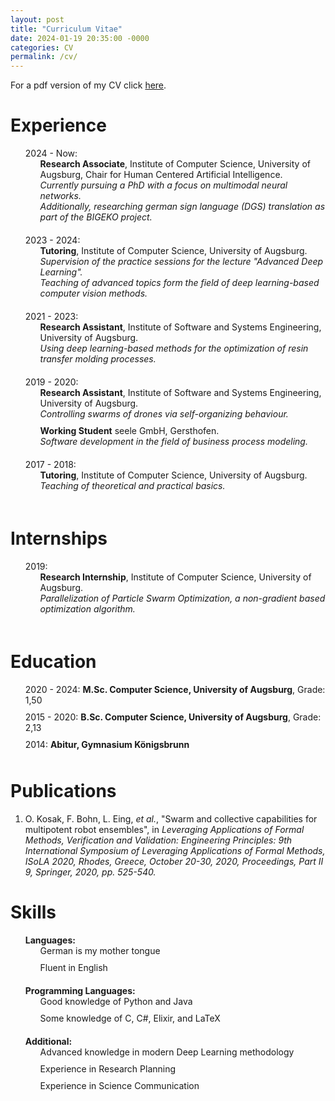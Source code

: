 ```yaml
---
layout: post
title: "Curriculum Vitae"
date: 2024-01-19 20:35:00 -0000
categories: CV
permalink: /cv/
---
```


<style>
    ul {
        list-style-type: none;
        vertical-align: middle;
        display: table-cell;
    }
    ul li {
        margin-bottom: 10px;
    }
</style>

For a pdf version of my CV click <a href="{{ site.url }}/download/cv.pdf" target="_blank">here</a>.

# Experience

- 2024 - Now:
    * **Research Associate**, Institute of Computer Science, University of Augsburg, Chair for Human Centered Artificial Intelligence.<br>*Currently pursuing a PhD with a focus on multimodal neural networks.<br> Additionally, researching german sign language (DGS) translation as part of the BIGEKO project.*
- 2023 - 2024: 
    * **Tutoring**, Institute of Computer Science, University of Augsburg.<br>*Supervision of the practice sessions for the lecture "Advanced Deep Learning".<br>Teaching of advanced topics form the field of deep learning-based computer vision methods.*
- 2021 - 2023:
    * **Research Assistant**, Institute of Software and Systems Engineering, University of Augsburg.<br>*Using deep learning-based methods for the optimization of resin transfer molding processes.*
- 2019 - 2020: 
    * **Research Assistant**, Institute of Software and Systems Engineering, University of Augsburg.<br>*Controlling swarms of drones via self-organizing behaviour.*<br>
    * **Working Student** seele GmbH, Gersthofen.<br>*Software development in the field of business process modeling.*
- 2017 - 2018: 
    * **Tutoring**, Institute of Computer Science, University of Augsburg.<br>*Teaching of theoretical and practical basics.*

# Internships

- 2019: 
    * **Research Internship**, Institute of Computer Science, University of Augsburg.<br>*Parallelization of Particle Swarm Optimization, a non-gradient based optimization algorithm.*

# Education

- 2020 - 2024: **M.Sc. Computer Science, University of Augsburg**, Grade: 1,50
- 2015 - 2020: **B.Sc. Computer Science, University of Augsburg**, Grade: 2,13
- 2014: **Abitur, Gymnasium Königsbrunn**

# Publications

1. O. Kosak, F. Bohn, L. Eing, *et al.*, "Swarm and collective capabilities for multipotent robot ensembles", in *Leveraging Applications of Formal Methods, Verification and Validation: Engineering Principles: 9th International Symposium of Leveraging Applications of Formal Methods, ISoLA 2020, Rhodes, Greece, October 20-30, 2020, Proceedings, Part II 9, Springer, 2020, pp. 525-540.*

# Skills

- **Languages:**
    * German is my mother tongue
    * Fluent in English
- **Programming Languages:**
    * Good knowledge of Python and Java
    * Some knowledge of C, C#, Elixir, and LaTeX
- **Additional:**
    * Advanced knowledge in modern Deep Learning methodology
    * Experience in Research Planning 
    * Experience in Science Communication
